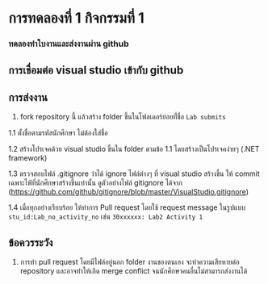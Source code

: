 # การทดลองที่ 1 กิจกรรมที่ 1

### ทดลองทำใบงานและส่งงานผ่าน github

## การเชื่อมต่อ visual studio เข้ากับ github

## การส่งงาน

1. fork repository นี้ แล้วสร้าง folder ขึ้นในโฟลเดอร์ย่อยที่่ชื่อ ```Lab submits```

1.1 ตั้งชื่อตามรหัสนักศึกษา ไม่ต้องใส่ชื่อ

1.2 สร้างโปรเจคด้วย visual studio ขึ้นใน folder ตามข้อ 1.1 โดยสร้างเป็นโปรเจคง่ายๆ (.NET framework)

1.3 ตรวจสอบไฟล์ .gitignore ว่าได้ ignore ไฟล์ต่างๆ ที่ visual studio สร้างขึ้น ให้ commit เฉพาะไฟ์ที่นักศึกษาสร้างขึ้นเท่านั้น ดูตัวอย่างไฟล์ gitignore ได้จาก (https://github.com/github/gitignore/blob/master/VisualStudio.gitignore)

1.4 เมื่อทุกอย่างเรียบร้อย ให้ทำการ Pull request โดยใช้ request message ในรูปแบบ ```stu_id:Lab_no_activity_no``` เช่น ```30xxxxxx: Lab2 Activity 1```

## ข้อควรระวัง

1. การทำ pull request โดยมีไฟล์อยู่นอก folder งานของตนเอง จะทำความเสียหายต่อ repository และอาจทำให้เกิด merge conflict จนนักศึกษาคนอื่นไม่สามารถส่งงานได้
